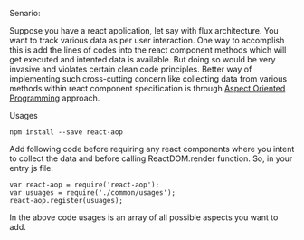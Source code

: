 Senario:

Suppose you have a react application, let say with flux architecture. You want to track various data as per user interaction. One way to accomplish this is add the lines of codes into the react component methods which will get executed and intented data is available. But doing so would be very invasive and violates certain clean code principles. Better way of implementing such cross-cutting concern like collecting data from various methods within react component specification is through [Aspect Oriented Programming](https://en.wikipedia.org/wiki/Aspect-oriented_programming) approach. 

Usages

```npm install --save react-aop```

Add following code before requiring any react components where you intent to collect the data and before calling ReactDOM.render function. So, in your entry js file:
```
var react-aop = require('react-aop');
var usuages = require('./common/usages');
react-aop.register(usuages);
```

In the above code usages is an array of all possible aspects you want to add. 

